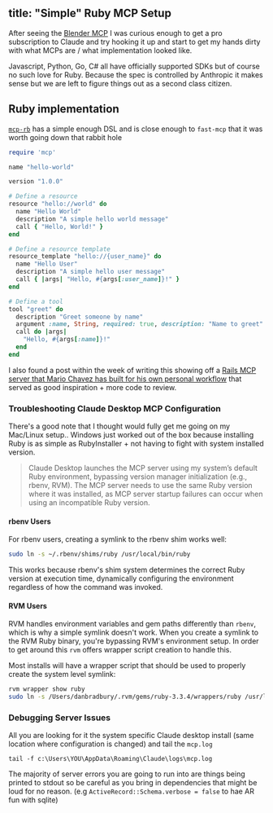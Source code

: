 title: "Simple" Ruby MCP Setup
----
After seeing the [Blender MCP](https://github.com/ahujasid/blender-mcp) I was curious enough to get a pro subscription to Claude and try hooking it up and start to get my hands dirty with what MCPs are / what implementation looked like.

Javascript, Python, Go, C# all have officially supported SDKs but of course no such love for Ruby. Because the spec is controlled by Anthropic it makes sense but we are left to figure things out as a second class citizen.

## Ruby implementation 
[`mcp-rb`](https://github.com/funwarioisii/mcp-rb) has a simple enough DSL and is close enough to `fast-mcp` that it was worth going down that rabbit hole

```ruby
require 'mcp'

name "hello-world"

version "1.0.0"

# Define a resource
resource "hello://world" do
  name "Hello World"
  description "A simple hello world message"
  call { "Hello, World!" }
end

# Define a resource template
resource_template "hello://{user_name}" do
  name "Hello User"
  description "A simple hello user message"
  call { |args| "Hello, #{args[:user_name]}!" }
end

# Define a tool
tool "greet" do
  description "Greet someone by name"
  argument :name, String, required: true, description: "Name to greet"
  call do |args|
    "Hello, #{args[:name]}!"
  end
end
```

I also found a post within the week of writing this showing off a [Rails MCP server that Mario Chavez has built for his own personal workflow](https://mariochavez.io/desarrollo/2025/03/21/rails-mcp-server-enhancing-ai-assisted-development/) that served as good inspiration + more code to review.

### Troubleshooting Claude Desktop MCP Configuration
There's a good note that I thought would fully get me going on my Mac/Linux setup.. Windows just worked out of the box because installing Ruby is as simple as RubyInstaller + not having to fight with system installed version.

> Claude Desktop launches the MCP server using my system’s default Ruby environment, bypassing version manager initialization (e.g., rbenv, RVM). The MCP server needs to use the same Ruby version where it was installed, as MCP server startup failures can occur when using an incompatible Ruby version.

#### rbenv Users
For rbenv users, creating a symlink to the rbenv shim works well:
```bash
sudo ln -s ~/.rbenv/shims/ruby /usr/local/bin/ruby
```
This works because rbenv's shim system determines the correct Ruby version at execution time, dynamically configuring the environment regardless of how the command was invoked.

#### RVM Users
RVM handles environment variables and gem paths differently than `rbenv`, which is why a simple symlink doesn't work. When you create a symlink to the RVM Ruby binary, you're bypassing RVM's environment setup. In order to get around this `rvm` offers wrapper script creation to handle this.

Most installs will have a wrapper script that should be used to properly create the system level symlink:
```bash
rvm wrapper show ruby
sudo ln -s /Users/danbradbury/.rvm/gems/ruby-3.3.4/wrappers/ruby /usr/local/bin/ruby
```

### Debugging Server Issues
All you are looking for it the system specific Claude desktop install (same location where configuration is changed) and tail the `mcp.log`
```
tail -f c:\Users\YOU\AppData\Roaming\Claude\logs\mcp.log
```

The majority of server errors you are going to run into are things being printed to stdout so be careful as you bring in dependencies that might be loud for no reason. (e.g `ActiveRecord::Schema.verbose = false` to hae AR fun with sqlite)

